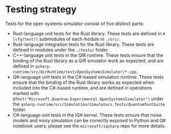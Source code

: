# Testing strategy

Tests for the open systems simulator consist of five distinct parts:

- Rust-language unit tests for the Rust library.
  These tests are defined in `#[cfg(test)]` submodules of each module in `./src/`.
- Rust-language integration tests for the Rust library.
  These tests are defined in modules under the `./tests/` folder.
- C++-language unit tests in the QIR runtime.
  These tests ensure that the binding of the Rust library as a QIR simulator work as expected, and are defined in `qsharp-runtime/src/QirRuntime/test/OpenSystemsSimulator/*.cpp`.
- Q#-language unit tests in the C#-based simulation runtime.
  These tests ensure that the binding of the Rust library works as expected when included into the C#-based runtime, and are defined in operations marked with `@Test("Microsoft.Quantum.Experimental.OpenSystemsSimulator")` under the `qsharp-runtime/src/Simulation/Simulators.Tests/QuantumTestSuite` folder.
- C#-language unit tests in the IQ# kernel.
  These tests ensure that noise models and noisy simulation can be correctly exposed to Python and Q# notebook users; please see the `microsoft/iqsharp` repo for more details.

